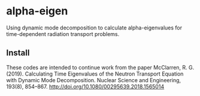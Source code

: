 # alpha-eigen
Using dynamic mode decomposition to calculate alpha-eigenvalues for time-dependent radiation transport problems.

## Install




These codes are intended to continue work from the paper McClarren, R. G. (2019). Calculating Time Eigenvalues of the Neutron Transport Equation with Dynamic Mode Decomposition. Nuclear Science and Engineering, 193(8), 854–867. http://doi.org/10.1080/00295639.2018.1565014
